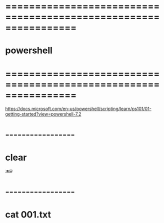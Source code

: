 # ================================================================ #
#                  powershell
# ================================================================ #

https://docs.microsoft.com/en-us/powershell/scripting/learn/ps101/01-getting-started?view=powershell-7.2



# ----------------- #
# clear
    清屏


# ----------------- #
# cat 001.txt




























